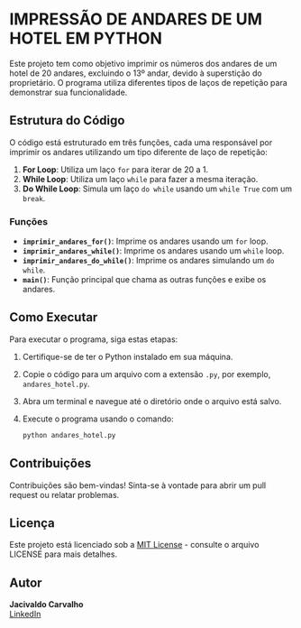 # IMPRESSÃO DE ANDARES DE UM HOTEL EM PYTHON

Este projeto tem como objetivo imprimir os números dos andares de um hotel de 20 andares, excluindo o 13º andar, devido à superstição do proprietário. O programa utiliza diferentes tipos de laços de repetição para demonstrar sua funcionalidade.

## Estrutura do Código

O código está estruturado em três funções, cada uma responsável por imprimir os andares utilizando um tipo diferente de laço de repetição:

1. **For Loop**: Utiliza um laço `for` para iterar de 20 a 1.
2. **While Loop**: Utiliza um laço `while` para fazer a mesma iteração.
3. **Do While Loop**: Simula um laço `do while` usando um `while True` com um `break`.

### Funções

- **`imprimir_andares_for()`**: Imprime os andares usando um `for` loop.
- **`imprimir_andares_while()`**: Imprime os andares usando um `while` loop.
- **`imprimir_andares_do_while()`**: Imprime os andares simulando um `do while`.
- **`main()`**: Função principal que chama as outras funções e exibe os andares.

## Como Executar

Para executar o programa, siga estas etapas:

1. Certifique-se de ter o Python instalado em sua máquina.
2. Copie o código para um arquivo com a extensão `.py`, por exemplo, `andares_hotel.py`.
3. Abra um terminal e navegue até o diretório onde o arquivo está salvo.
4. Execute o programa usando o comando:

   ```bash
   python andares_hotel.py
   ```

## Contribuições
Contribuições são bem-vindas! Sinta-se à vontade para abrir um pull request ou relatar problemas.

## Licença
Este projeto está licenciado sob a [MIT License](LICENSE) - consulte o arquivo LICENSE para mais detalhes.

## Autor
**Jacivaldo Carvalho**  
[LinkedIn](https://www.linkedin.com/in/jacivaldocarvalho/) 


